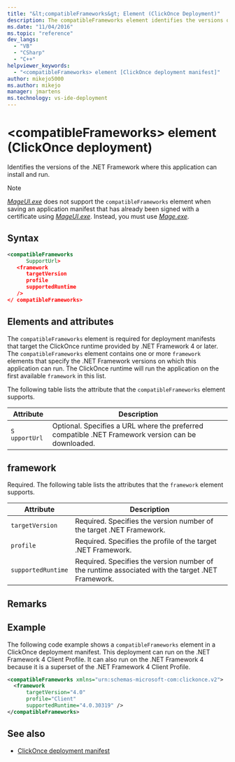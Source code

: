 ```yaml
---
title: "&lt;compatibleFrameworks&gt; Element (ClickOnce Deployment)"
description: The compatibleFrameworks element identifies the versions of the .NET Framework where this application can install and run.
ms.date: "11/04/2016"
ms.topic: "reference"
dev_langs:
  - "VB"
  - "CSharp"
  - "C++"
helpviewer_keywords:
  - "<compatibleFrameworks> element [ClickOnce deployment manifest]"
author: mikejo5000
ms.author: mikejo
manager: jmartens
ms.technology: vs-ide-deployment
---
```

# &lt;compatibleFrameworks&gt; element (ClickOnce deployment)

Identifies the versions of the .NET Framework where this application can install and run.

> [!NOTE]
> [*MageUI.exe*](/dotnet/framework/tools/mageui-exe-manifest-generation-and-editing-tool-graphical-client) does not support the `compatibleFrameworks` element when saving an application manifest that has already been signed with a certificate using [*MageUI.exe*](/dotnet/framework/tools/mageui-exe-manifest-generation-and-editing-tool-graphical-client). Instead, you must use [*Mage.exe*](/dotnet/framework/tools/mage-exe-manifest-generation-and-editing-tool).

## Syntax

```xml
<compatibleFrameworks
      SupportUrl> 
   <framework
      targetVersion
      profile
      supportedRuntime
   /> 
</ compatibleFrameworks>
```

## Elements and attributes
 The `compatibleFrameworks` element is required for deployment manifests that target the ClickOnce runtime provided by .NET Framework 4 or later. The `compatibleFrameworks` element contains one or more `framework` elements that specify the .NET Framework versions on which this application can run. The ClickOnce runtime will run the application on the first available `framework` in this list.

 The following table lists the attribute that the `compatibleFrameworks` element supports.

|Attribute|Description|
|---------------|-----------------|
|`S` `upportUrl`|Optional. Specifies a URL where the preferred compatible .NET Framework version can be downloaded.|

## framework
 Required. The following table lists the attributes that the `framework` element supports.

|Attribute|Description|
|---------------|-----------------|
|`targetVersion`|Required. Specifies the version number of the target .NET Framework.|
|`profile`|Required. Specifies the profile of the target .NET Framework.|
|`supportedRuntime`|Required. Specifies the version number of the runtime associated with the target .NET Framework.|

## Remarks

## Example
 The following code example shows a `compatibleFrameworks` element in a ClickOnce deployment manifest. This deployment can run on the .NET Framework 4 Client Profile. It can also run on the .NET Framework 4 because it is a superset of the .NET Framework 4 Client Profile.

```xml
<compatibleFrameworks xmlns="urn:schemas-microsoft-com:clickonce.v2">
  <framework
      targetVersion="4.0"
      profile="Client"
      supportedRuntime="4.0.30319" />
</compatibleFrameworks>
```

## See also
- [ClickOnce deployment manifest](../deployment/clickonce-deployment-manifest.md)